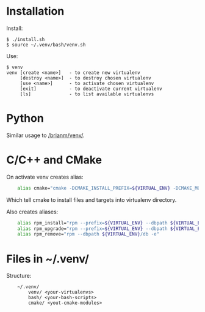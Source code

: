 # Installation

Install:

	$ ./install.sh
	$ source ~/.venv/bash/venv.sh

Use:

	$ venv
	venv [create <name>]   - to create new virtualenv
	     [destroy <name>]  - to destroy chosen virtualenv
	     [use <name>]      - to activate chosen virtualenv
	     [exit]            - to deactivate current virtualenv
	     [ls]              - to list available virtualenvs

# Python

Similar usage to [/brianm/venv/](https://github.com/brianm/venv/).

# C/C++ and CMake

On activate venv creates alias:

```bash
	alias cmake="cmake -DCMAKE_INSTALL_PREFIX=${VIRTUAL_ENV} -DCMAKE_MODULE_PATH=${HOME}/.venv/cmake/"
```

Which tell cmake to install files and targets into virtualenv directory.

Also creates aliases:

```bash
	alias rpm_install="rpm --prefix=${VIRTUAL_ENV} --dbpath ${VIRTUAL_ENV}/db --nodeps -ivh"
	alias rpm_upgrade="rpm --prefix=${VIRTUAL_ENV} --dbpath ${VIRTUAL_ENV}/db --nodeps -Uvh"
	alias rpm_remove="rpm --dbpath ${VIRTUAL_ENV}/db -e"
```

# Files in ~/.venv/

Structure:

```
	~/.venv/
		venv/ <your-virtualenvs>
		bash/ <your-bash-scripts>
		cmake/ <yout-cmake-modules>
```

